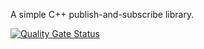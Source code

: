 A simple C++ publish-and-subscribe library.

[![Quality Gate Status](https://sonarcloud.io/api/project_badges/measure?project=paulhuggett_pubsub&metric=alert_status)](https://sonarcloud.io/dashboard?id=paulhuggett_pubsub)

